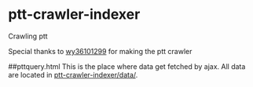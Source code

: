 # ptt-crawler-indexer
Crawling ptt

Special thanks to [wy36101299](https://github.com/wy36101299/PTTcrawler) for making the ptt crawler


##pttquery.html
This is the place where data get fetched by ajax. All data are located in [ptt-crawler-indexer/data/](https://github.com/billcccheng/ptt-crawler-indexer/tree/master/data).

